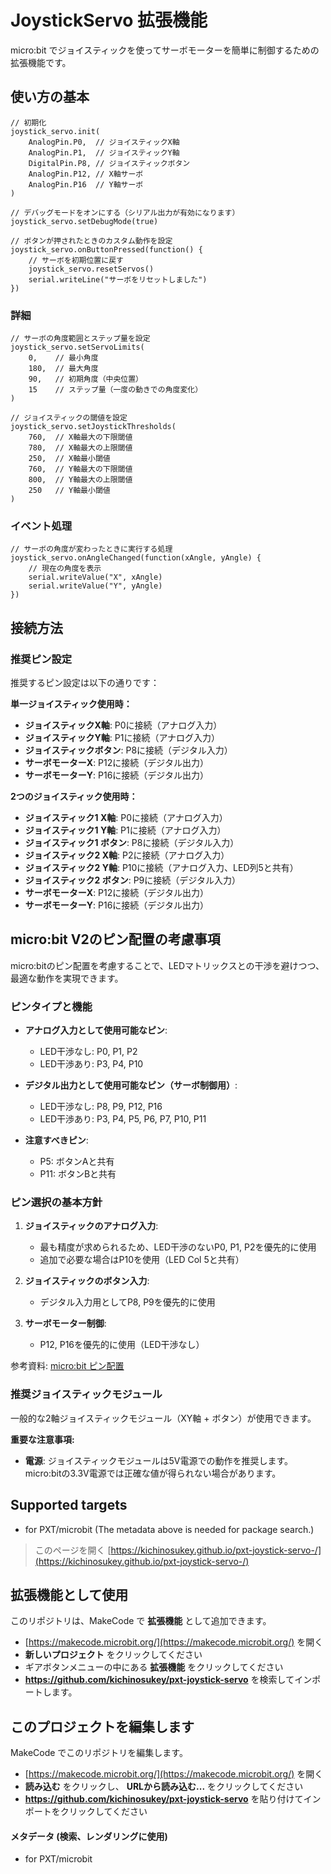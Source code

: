 # JoystickServo 拡張機能

micro:bit でジョイスティックを使ってサーボモーターを簡単に制御するための拡張機能です。

## 使い方の基本

```blocks
// 初期化
joystick_servo.init(
    AnalogPin.P0,  // ジョイスティックX軸
    AnalogPin.P1,  // ジョイスティックY軸
    DigitalPin.P8, // ジョイスティックボタン
    AnalogPin.P12, // X軸サーボ
    AnalogPin.P16  // Y軸サーボ
)

// デバッグモードをオンにする（シリアル出力が有効になります）
joystick_servo.setDebugMode(true)

// ボタンが押されたときのカスタム動作を設定
joystick_servo.onButtonPressed(function() {
    // サーボを初期位置に戻す
    joystick_servo.resetServos()
    serial.writeLine("サーボをリセットしました")
})
```

### 詳細

```blocks
// サーボの角度範囲とステップ量を設定
joystick_servo.setServoLimits(
    0,    // 最小角度
    180,  // 最大角度
    90,   // 初期角度（中央位置）
    15    // ステップ量（一度の動きでの角度変化）
)

// ジョイスティックの閾値を設定
joystick_servo.setJoystickThresholds(
    760,  // X軸最大の下限閾値
    780,  // X軸最大の上限閾値
    250,  // X軸最小閾値
    760,  // Y軸最大の下限閾値
    800,  // Y軸最大の上限閾値
    250   // Y軸最小閾値
)
```

### イベント処理

```blocks
// サーボの角度が変わったときに実行する処理
joystick_servo.onAngleChanged(function(xAngle, yAngle) {
    // 現在の角度を表示
    serial.writeValue("X", xAngle)
    serial.writeValue("Y", yAngle)
})
```

## 接続方法

### 推奨ピン設定

推奨するピン設定は以下の通りです：

**単一ジョイスティック使用時：**
* **ジョイスティックX軸**: P0に接続（アナログ入力）
* **ジョイスティックY軸**: P1に接続（アナログ入力）
* **ジョイスティックボタン**: P8に接続（デジタル入力）
* **サーボモーターX**: P12に接続（デジタル出力）
* **サーボモーターY**: P16に接続（デジタル出力）

**2つのジョイスティック使用時：**
* **ジョイスティック1 X軸**: P0に接続（アナログ入力）
* **ジョイスティック1 Y軸**: P1に接続（アナログ入力）
* **ジョイスティック1 ボタン**: P8に接続（デジタル入力）
* **ジョイスティック2 X軸**: P2に接続（アナログ入力） 
* **ジョイスティック2 Y軸**: P10に接続（アナログ入力、LED列5と共有）
* **ジョイスティック2 ボタン**: P9に接続（デジタル入力）
* **サーボモーターX**: P12に接続（デジタル出力）
* **サーボモーターY**: P16に接続（デジタル出力）

## micro:bit V2のピン配置の考慮事項

micro:bitのピン配置を考慮することで、LEDマトリックスとの干渉を避けつつ、最適な動作を実現できます。

### ピンタイプと機能

* **アナログ入力として使用可能なピン**: 
  * LED干渉なし: P0, P1, P2
  * LED干渉あり: P3, P4, P10

* **デジタル出力として使用可能なピン（サーボ制御用）**:
  * LED干渉なし: P8, P9, P12, P16
  * LED干渉あり: P3, P4, P5, P6, P7, P10, P11

* **注意すべきピン**:
  * P5: ボタンAと共有
  * P11: ボタンBと共有

### ピン選択の基本方針

1. **ジョイスティックのアナログ入力**:
   - 最も精度が求められるため、LED干渉のないP0, P1, P2を優先的に使用
   - 追加で必要な場合はP10を使用（LED Col 5と共有）

2. **ジョイスティックのボタン入力**:
   - デジタル入力用としてP8, P9を優先的に使用

3. **サーボモーター制御**:
   - P12, P16を優先的に使用（LED干渉なし）

参考資料: [micro:bit ピン配置](https://makecode.microbit.org/device/pins)

### 推奨ジョイスティックモジュール

一般的な2軸ジョイスティックモジュール（XY軸 + ボタン）が使用できます。

**重要な注意事項:**
- **電源**: ジョイスティックモジュールは5V電源での動作を推奨します。micro:bitの3.3V電源では正確な値が得られない場合があります。

## Supported targets

* for PXT/microbit
(The metadata above is needed for package search.)


> このページを開く [https://kichinosukey.github.io/pxt-joystick-servo-/](https://kichinosukey.github.io/pxt-joystick-servo-/)

## 拡張機能として使用

このリポジトリは、MakeCode で **拡張機能** として追加できます。

* [https://makecode.microbit.org/](https://makecode.microbit.org/) を開く
* **新しいプロジェクト** をクリックしてください
* ギアボタンメニューの中にある **拡張機能** をクリックしてください
* **https://github.com/kichinosukey/pxt-joystick-servo** を検索してインポートします。

## このプロジェクトを編集します

MakeCode でこのリポジトリを編集します。

* [https://makecode.microbit.org/](https://makecode.microbit.org/) を開く
* **読み込む** をクリックし、 **URLから読み込む...** をクリックしてください
* **https://github.com/kichinosukey/pxt-joystick-servo** を貼り付けてインポートをクリックしてください

#### メタデータ (検索、レンダリングに使用)

* for PXT/microbit
<script src="https://makecode.com/gh-pages-embed.js"></script><script>makeCodeRender("{{ site.makecode.home_url }}", "{{ site.github.owner_name }}/{{ site.github.repository_name }}");</script>
